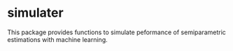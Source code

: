 # simulater

This package provides functions to simulate peformance of semiparametric estimations with machine learning.
